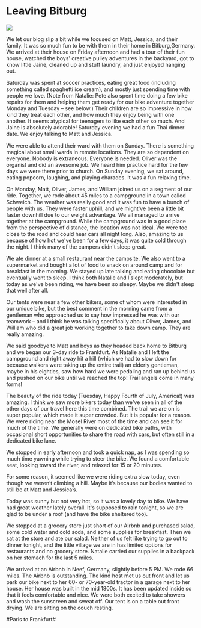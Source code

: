 # Leaving Bitburg
![](data/6a2cfbcb-0bb5-42b5-af4e-f35d68eb3533.jpg)
 
We let our blog slip a bit while we focused on Matt, Jessica, and their family. It was so much fun to be with them in their home in Bitburg,Germany. We arrived at their house on Friday afternoon and had a tour of their fun house, watched the boys' creative pulley adventures in the backyard, got to know little Jaine, cleaned up and stuff laundry, and just enjoyed hanging out.

 Saturday was spent at soccer practices, eating great food (including something called spaghetti ice cream), and mostly just spending time with people we love. (Note from Natalie: Pete also spent time doing a few bike repairs for them and helping them get ready for our bike adventure together Monday and Tuesday – see below.) Their children are so impressive in how kind they treat each other, and how much they enjoy being with one another. It seems atypical for teenagers to like each other so much. And Jaine is absolutely adorable! Saturday evening we had a fun Thai dinner date. We enjoy talking to Matt and Jessica.

 We were able to attend their ward with them on Sunday. There is something magical about small wards in remote locations. They are so dependent on everyone. Nobody is extraneous. Everyone is needed. Oliver was the organist and did an awesome job. We heard him practice hard for the few days we were there prior to church. On Sunday evening, we sat around, eating popcorn, laughing, and playing charades. It was a fun relaxing time.

 On Monday, Matt, Oliver, James, and William joined us on a segment of our ride. Together, we rode about 45 miles to a campground in a town called Schweich. The weather was really good and it was fun to have a bunch of people with us. They were faster uphill, and we might've been a little bit faster downhill due to our weight advantage. We all managed to arrive together at the campground. While the campground was in a good place from the perspective of distance, the location was not ideal. We were too close to the road and could hear cars all night long. Also, amazing to us because of how hot we've been for a few days, it was quite cold through the night. I think many of the campers didn't sleep great.

 We ate dinner at a small restaurant near the campsite. We also went to a supermarket and bought a lot of food to snack on around camp and for breakfast in the morning. We stayed up late talking and eating chocolate but eventually went to sleep. I think both Natalie and I slept moderately, but today as we've been riding, we have been so sleepy. Maybe we didn't sleep that well after all.

 Our tents were near a few other bikers, some of whom were interested in our unique bike, but the best comment in the morning came from a gentleman who approached us to say how impressed he was with our teamwork – and I think he was talking specifically about Oliver, James, and William who did a great job working together to take down camp. They are really amazing.

 We said goodbye to Matt and boys as they headed back home to Bitburg and we began our 3-day ride to Frankfurt. As Natalie and I left the campground and right away hit a hill (which we had to slow down for because walkers were taking up the entire trail) an elderly gentleman, maybe in his eighties, saw how hard we were pedaling and ran up behind us and pushed on our bike until we reached the top! Trail angels come in many forms!

 The beauty of the ride today (Tuesday, Happy Fourth of July, America!) was amazing. I think we saw more bikers today than we've seen in all of the other days of our travel here this time combined. The trail we are on is super popular, which made it super crowded. But it is popular for a reason. We were riding near the Mosel River most of the time and can see it for much of the time. We generally were on dedicated bike paths, with occasional short opportunities to share the road with cars, but often still in a dedicated bike lane.

 We stopped in early afternoon and took a quick nap, as I was spending so much time yawning while trying to steer the bike. We found a comfortable seat, looking toward the river, and relaxed for 15 or 20 minutes.

 For some reason, it seemed like we were riding extra slow today, even though we weren’t climbing a hill. Maybe it’s because our bodies wanted to still be at Matt and Jessica’s.

 Today was sunny but not very hot, so it was a lovely day to bike. We have had great weather lately overall. It's supposed to rain tonight, so we are glad to be under a roof (and have the bike sheltered too).

 We stopped at a grocery store just short of our Airbnb and purchased salad, some cold water and cold soda, and some supplies for breakfast. Then we sat at the store and ate our salad. Neither of us felt like trying to go out to dinner tonight, and the little village we are in has limited options for restaurants and no grocery store. Natalie carried our supplies in a backpack on her stomach for the last 5 miles.

 We arrived at an Airbnb in Neef, Germany, slightly before 5 PM. We rode 66 miles. The Airbnb is outstanding. The kind host met us out front and let us park our bike next to her 60- or 70-year-old tractor in a garage next to her house. Her house was built in the mid 1800s. It has been updated inside so that it feels comfortable and nice. We were both excited to take showers and wash the sunscreen and sweat off. Our tent is on a table out front drying. We are sitting on the couch resting.


#Paris to Frankfurt#

